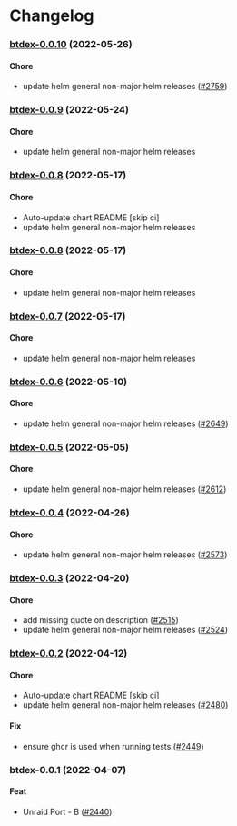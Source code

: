 # Changelog<br>


<a name="btdex-0.0.10"></a>
### [btdex-0.0.10](https://github.com/truecharts/apps/compare/btdex-0.0.9...btdex-0.0.10) (2022-05-26)

#### Chore

* update helm general non-major helm releases ([#2759](https://github.com/truecharts/apps/issues/2759))



<a name="btdex-0.0.9"></a>
### [btdex-0.0.9](https://github.com/truecharts/apps/compare/btdex-0.0.8...btdex-0.0.9) (2022-05-24)

#### Chore

* update helm general non-major helm releases



<a name="btdex-0.0.8"></a>
### [btdex-0.0.8](https://github.com/truecharts/apps/compare/btdex-0.0.7...btdex-0.0.8) (2022-05-17)

#### Chore

* Auto-update chart README [skip ci]
* update helm general non-major helm releases



<a name="btdex-0.0.8"></a>
### [btdex-0.0.8](https://github.com/truecharts/apps/compare/btdex-0.0.7...btdex-0.0.8) (2022-05-17)

#### Chore

* update helm general non-major helm releases



<a name="btdex-0.0.7"></a>
### [btdex-0.0.7](https://github.com/truecharts/apps/compare/btdex-0.0.6...btdex-0.0.7) (2022-05-17)

#### Chore

* update helm general non-major helm releases



<a name="btdex-0.0.6"></a>
### [btdex-0.0.6](https://github.com/truecharts/apps/compare/btdex-0.0.5...btdex-0.0.6) (2022-05-10)

#### Chore

* update helm general non-major helm releases ([#2649](https://github.com/truecharts/apps/issues/2649))



<a name="btdex-0.0.5"></a>
### [btdex-0.0.5](https://github.com/truecharts/apps/compare/btdex-0.0.4...btdex-0.0.5) (2022-05-05)

#### Chore

* update helm general non-major helm releases ([#2612](https://github.com/truecharts/apps/issues/2612))



<a name="btdex-0.0.4"></a>
### [btdex-0.0.4](https://github.com/truecharts/apps/compare/btdex-0.0.3...btdex-0.0.4) (2022-04-26)

#### Chore

* update helm general non-major helm releases ([#2573](https://github.com/truecharts/apps/issues/2573))



<a name="btdex-0.0.3"></a>
### [btdex-0.0.3](https://github.com/truecharts/apps/compare/btdex-0.0.2...btdex-0.0.3) (2022-04-20)

#### Chore

* add missing quote on description ([#2515](https://github.com/truecharts/apps/issues/2515))
* update helm general non-major helm releases ([#2524](https://github.com/truecharts/apps/issues/2524))



<a name="btdex-0.0.2"></a>
### [btdex-0.0.2](https://github.com/truecharts/apps/compare/btdex-0.0.1...btdex-0.0.2) (2022-04-12)

#### Chore

* Auto-update chart README [skip ci]
* update helm general non-major helm releases ([#2480](https://github.com/truecharts/apps/issues/2480))

#### Fix

* ensure ghcr is used when running tests ([#2449](https://github.com/truecharts/apps/issues/2449))



<a name="btdex-0.0.1"></a>
### btdex-0.0.1 (2022-04-07)

#### Feat

* Unraid Port - B ([#2440](https://github.com/truecharts/apps/issues/2440))
